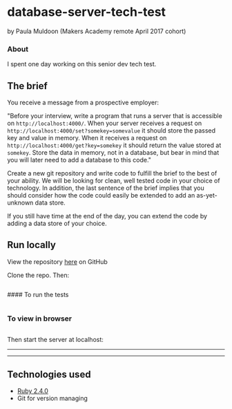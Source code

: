 # database-server-tech-test
by Paula Muldoon (Makers Academy remote April 2017 cohort)

### About

I spent one day working on this senior dev tech test.


## The brief

You receive a message from a prospective employer:

"Before your interview, write a program that runs a server that is accessible on `http://localhost:4000/`. When your server receives a request on `http://localhost:4000/set?somekey=somevalue` it should store the passed key and value in memory. When it receives a request on `http://localhost:4000/get?key=somekey` it should return the value stored at `somekey`. Store the data in memory, not in a database, but bear in mind that you will later need to add a database to this code."

Create a new git repository and write code to fulfill the brief to the best of your ability. We will be looking for clean, well tested code in your choice of technology. In addition, the last sentence of the brief implies that you should consider how the code could easily be extended to add an as-yet-unknown data store.

If you still have time at the end of the day, you can extend the code by adding a data store of your choice.

## Run locally
View the repository [here](https://github.com/pmuldoon86/database-server-tech-test) on GitHub

Clone the repo. Then:

```bash
```
#### To run the tests
```bash
```

### To view in browser
```bash
```
Then start the server at localhost:

---
---
## Technologies used

* [Ruby 2.4.0](https://www.ruby-lang.org/en/) 
* Git for version managing
